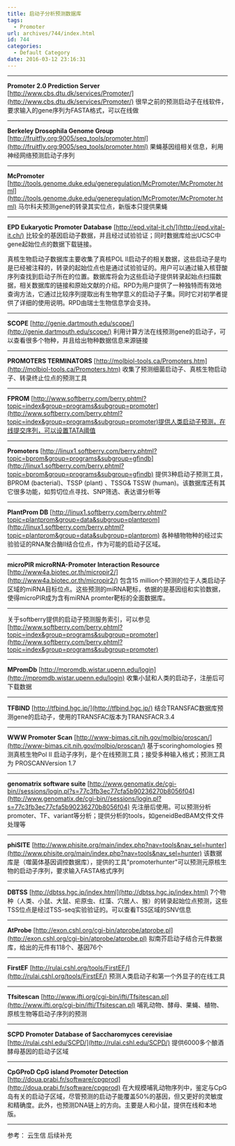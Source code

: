 ```yaml
---
title: 启动子分析预测数据库
tags:
  - Promoter
url: archives/744/index.html
id: 744
categories:
  - Default Category
date: 2016-03-12 23:16:31
---
```


* * *

**Promoter 2.0 Prediction Server**
[http://www.cbs.dtu.dk/services/Promoter/](http://www.cbs.dtu.dk/services/Promoter/)
很早之前的预测启动子在线软件，要求输入的gene序列为FASTA格式，可以在线做

* * *

**Berkeley Drosophila Genome Group**
[http://fruitfly.org:9005/seq_tools/promoter.html](http://fruitfly.org:9005/seq_tools/promoter.html)
果蝇基因组相关信息，利用神经网络预测启动子序列

* * *

**McPromoter**
[http://tools.genome.duke.edu/generegulation/McPromoter/McPromoter.html](http://tools.genome.duke.edu/generegulation/McPromoter/McPromoter.html)
马尔科夫预测gene的转录其实位点，新版本只提供果蝇
<!--more-->

* * *

**EPD Eukaryotic Promoter Database**
[http://epd.vital-it.ch/](http://epd.vital-it.ch/)
比较全的基因启动子数据，并且经过试验验证；同时数据库给出UCSC中gene起始位点的数据下载链接。

真核生物启动子数据库主要收集了真核POL II启动子的相关数据，这些启动子是均是已经被注释的，转录的起始位点也是通过试验验证的。用户可以通过输入核苷酸序列查找到启动子所在的位置。数据库将会为这些启动子提供转录起始点扫描数据，相关数据库的链接和原始文献的介绍。RPD为用户提供了一种独特而有效地查询方法，它通过比较序列提取出有生物学意义的启动子子集。同时它对初学者提供了详细的使用说明。RPD由瑞士生物信息学会支持。

* * *

**SCOPE**
[http://genie.dartmouth.edu/scope/](http://genie.dartmouth.edu/scope/)
利用计算方法在线预测gene的启动子，可以查看很多个物种，并且给出物种数据信息来源链接

* * *

**PROMOTERS TERMINATORS**
[http://molbiol-tools.ca/Promoters.htm](http://molbiol-tools.ca/Promoters.htm)
收集了预测细菌启动子、真核生物启动子、转录终止位点的预测工具

* * *

**FPROM**
[http://www.softberry.com/berry.phtml?topic=index&group=programs&subgroup=promoter](http://www.softberry.com/berry.phtml?topic=index&group=programs&subgroup=promoter)提供人类启动子预测，在线提交序列，可以设置TATA阈值

* * *

**Promoters**
[http://linux1.softberry.com/berry.phtml?topic=bprom&group=programs&subgroup=gfindb](http://linux1.softberry.com/berry.phtml?topic=bprom&group=programs&subgroup=gfindb)
提供3种启动子预测工具，BPROM (bacterial)、TSSP (plant) 、TSSG& TSSW (human)。该数据库还有其它很多功能，如剪切位点寻找、SNP筛选、表达谱分析等

* * *

**PlantProm DB**
[http://linux1.softberry.com/berry.phtml?topic=plantprom&group=data&subgroup=plantprom](http://linux1.softberry.com/berry.phtml?topic=plantprom&group=data&subgroup=plantprom)
各种植物物种的经过实验验证的RNA聚合酶II结合位点，作为可能的启动子区域。

* * *

**microPIR microRNA-Promoter Interaction Resource**
[http://www4a.biotec.or.th/micropir2/](http://www4a.biotec.or.th/micropir2/)
包含15 million个预测的位于人类启动子区域的miRNA目标位点。这些预测的miRNA靶标，依据的是基因组和实验数据，使得microPIR成为含有miRNA promter靶标的全面数据库。

* * *

关于softberry提供的启动子预测服务索引，可以参见
[http://www.softberry.com/berry.phtml?topic=index&group=programs&subgroup=promoter](http://www.softberry.com/berry.phtml?topic=index&group=programs&subgroup=promoter)

* * *

**MPromDb**
[http://mpromdb.wistar.upenn.edu/login](http://mpromdb.wistar.upenn.edu/login)
收集小鼠和人类的启动子，注册后可下载数据

* * *

**TFBIND**
[http://tfbind.hgc.jp/](http://tfbind.hgc.jp/)
结合TRANSFAC数据库预测gene的启动子，使用的TRANSFAC版本为TRANSFACR.3.4

* * *

**WWW Promoter Scan**
[http://www-bimas.cit.nih.gov/molbio/proscan/](http://www-bimas.cit.nih.gov/molbio/proscan/)
基于scoringhomologies 预测真核生物Pol II 启动子序列，是个在线预测工具；接受多种输入格式；预测工具为
PROSCANVersion 1.7

* * *

**genomatrix software suite**
[http://www.genomatix.de/cgi-bin//sessions/login.pl?s=77c3fb3ec77cfa5b90236270b8056f04](http://www.genomatix.de/cgi-bin//sessions/login.pl?s=77c3fb3ec77cfa5b90236270b8056f04)
先注册后使用。可以预测分析promoter、TF、variant等分析；提供分析的tools，如geneidBedBAM文件文件处理等

* * *

**phiSITE**
[http://www.phisite.org/main/index.php?nav=tools&nav_sel=hunter](http://www.phisite.org/main/index.php?nav=tools&nav_sel=hunter)
该数据库是（噬菌体基因调控数据库），提供的工具"promoterhunter"可以预测元原核生物的启动子序列，要求输入FASTA格式序列

* * *

**DBTSS**
[http://dbtss.hgc.jp/index.html](http://dbtss.hgc.jp/index.html)
7个物种（人类、小鼠、大鼠、疟原虫、红藻、穴居人、猴）的转录起始位点预测，这些TSS位点是经过TSS-seq实验验证的。可以查看TSS区域的SNV信息

* * *

**AtProbe**
[http://exon.cshl.org/cgi-bin/atprobe/atprobe.pl](http://exon.cshl.org/cgi-bin/atprobe/atprobe.pl)
拟南芥启动子结合元件数据库，给出的元件有118个、基因76个

* * *

**FirstEF**
[http://rulai.cshl.org/tools/FirstEF/](http://rulai.cshl.org/tools/FirstEF/)
预测人类启动子和第一个外显子的在线工具

* * *

**Tfsitescan**
[http://www.ifti.org/cgi-bin/ifti/Tfsitescan.pl](http://www.ifti.org/cgi-bin/ifti/Tfsitescan.pl)
哺乳动物、酵母、果蝇、植物、原核生物等启动子序列的预测

* * *

**SCPD Promoter Database of Saccharomyces cerevisiae**
[http://rulai.cshl.edu/SCPD/](http://rulai.cshl.edu/SCPD/)
提供6000多个酿酒酵母基因的启动子区域

* * *

**CpGProD CpG island Promoter Detection**
[http://doua.prabi.fr/software/cpgprod](http://doua.prabi.fr/software/cpgprod)
在大规模哺乳动物序列中，鉴定与CpG岛有关的启动子区域，尽管预测的启动子能覆盖50%的基因，但又更好的灵敏度和精确度。此外，也预测DNA链上的方向。主要是人和小鼠，提供在线和本地版。

* * *

参考： 云生信
后续补充
